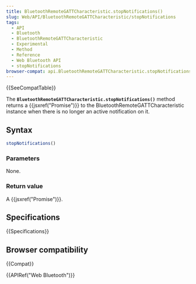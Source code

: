 ```yaml
---
title: BluetoothRemoteGATTCharacteristic.stopNotifications()
slug: Web/API/BluetoothRemoteGATTCharacteristic/stopNotifications
tags:
  - API
  - Bluetooth
  - BluetoothRemoteGATTCharacteristic
  - Experimental
  - Method
  - Reference
  - Web Bluetooth API
  - stopNotifications
browser-compat: api.BluetoothRemoteGATTCharacteristic.stopNotifications
---
```

{{SeeCompatTable}}

The **`BluetoothRemoteGATTCharacteristic.stopNotifications()`** method
returns a {{jsxref("Promise")}} to the BluetoothRemoteGATTCharacteristic instance when
there is no longer an active notification on it.

## Syntax

```js
stopNotifications()
```

### Parameters

None.

### Return value

A {{jsxref("Promise")}}.

## Specifications

{{Specifications}}

## Browser compatibility

{{Compat}}

{{APIRef("Web Bluetooth")}}
